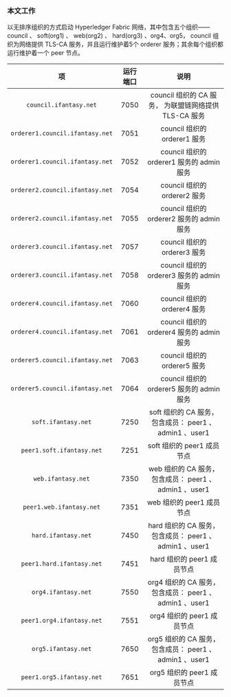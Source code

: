 ### 本文工作
以无排序组织的方式启动 Hyperledger Fabric 网络，其中包含五个组织—— council 、 soft(org1) 、 web(org2) 、 hard(org3) 、org4、org5， council 组织为网络提供 TLS-CA 服务，并且运行维护着5个 orderer 服务；其余每个组织都运行维护着一个 peer 节点。

|               项                | 运行端口 |                           说明                           |
| :-----------------------------: | :------: | :------------------------------------------------------: |
|     `council.ifantasy.net`      |   7050   |  council 组织的 CA 服务， 为联盟链网络提供 TLS-CA 服务   |
| `orderer1.council.ifantasy.net` |   7051   |               council 组织的 orderer1 服务               |
| `orderer1.council.ifantasy.net` |   7052   |        council 组织的 orderer1 服务的 admin 服务         |
| `orderer2.council.ifantasy.net` |   7054   |               council 组织的 orderer2 服务               |
| `orderer2.council.ifantasy.net` |   7055   |        council 组织的 orderer2 服务的 admin 服务         |
| `orderer3.council.ifantasy.net` |   7057   |               council 组织的 orderer3 服务               |
| `orderer3.council.ifantasy.net` |   7058   |        council 组织的 orderer3 服务的 admin 服务         |
| `orderer4.council.ifantasy.net` |   7060   |               council 组织的 orderer4 服务               |
| `orderer4.council.ifantasy.net` |   7061   |        council 组织的 orderer4 服务的 admin 服务         |
| `orderer5.council.ifantasy.net` |   7063   |               council 组织的 orderer5 服务               |
| `orderer5.council.ifantasy.net` |   7064   |        council 组织的 orderer5 服务的 admin 服务         |
|       `soft.ifantasy.net`       |   7250   | soft 组织的 CA 服务， 包含成员： peer1 、 admin1 、user1 |
|    `peer1.soft.ifantasy.net`    |   7251   |                soft 组织的 peer1 成员节点                |
|       `web.ifantasy.net`        |   7350   | web 组织的 CA 服务， 包含成员： peer1 、 admin1 、user1  |
|    `peer1.web.ifantasy.net`     |   7351   |                web 组织的 peer1 成员节点                 |
|       `hard.ifantasy.net`       |   7450   | hard 组织的 CA 服务， 包含成员： peer1 、 admin1 、user1 |
|    `peer1.hard.ifantasy.net`    |   7451   |                hard 组织的 peer1 成员节点                |
|       `org4.ifantasy.net`       |   7550   | org4 组织的 CA 服务， 包含成员： peer1 、 admin1 、user1 |
|    `peer1.org4.ifantasy.net`    |   7551   |                org4 组织的 peer1 成员节点                |
|       `org5.ifantasy.net`       |   7650   | org5 组织的 CA 服务， 包含成员： peer1 、 admin1 、user1 |
|    `peer1.org5.ifantasy.net`    |   7651   |                org5 组织的 peer1 成员节点                |
